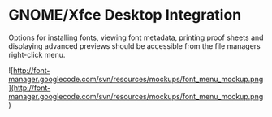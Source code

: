 # GNOME/Xfce Desktop Integration #


Options for installing fonts, viewing font metadata, printing proof sheets and displaying advanced previews should be accessible from the file managers right-click menu.

![http://font-manager.googlecode.com/svn/resources/mockups/font_menu_mockup.png](http://font-manager.googlecode.com/svn/resources/mockups/font_menu_mockup.png)